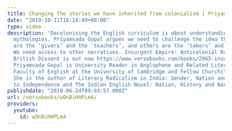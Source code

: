 ```yaml
---
title: Changing the stories we have inherited from colonialism | Priyamvada Gopal
date: "2019-10-11T16:14:49+08:00"
type: video
description: 'Decolonising the English curriculum is about understanding and undoing
  mythologies. Priyamvada Gopal argues we need to challenge the idea that some cultures
  are the ‘givers’ and the ‘teachers’, and others are the ‘takers’ and the ‘taught’.
  We need access to other narratives. Insurgent Empire: Anticolonial Resistance and
  British Dissent is out now https://www.versobooks.com/books/2965-insurgent-empire
  Priyamvada Gopal is University Reader in Anglophone and Related Literatures in the
  Faculty of English at the University of Cambridge and Fellow Churchill College.
  She is the author of Literary Radicalism in India: Gender, Nation and the Transition
  to Independence and The Indian English Novel: Nation, History and Narration.'
publishdate: "2019-06-24T09:03:57.000Z"
url: /versobooks/wOnBiHHPLm4/
providers:
  youtube:
    id: wOnBiHHPLm4
---
```

